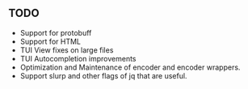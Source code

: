 ## TODO
* Support for protobuff
* Support for HTML
* TUI View fixes on large files
* TUI Autocompletion improvements
* Optimization and Maintenance of encoder and encoder wrappers.
* Support slurp and other flags of jq that are useful.
